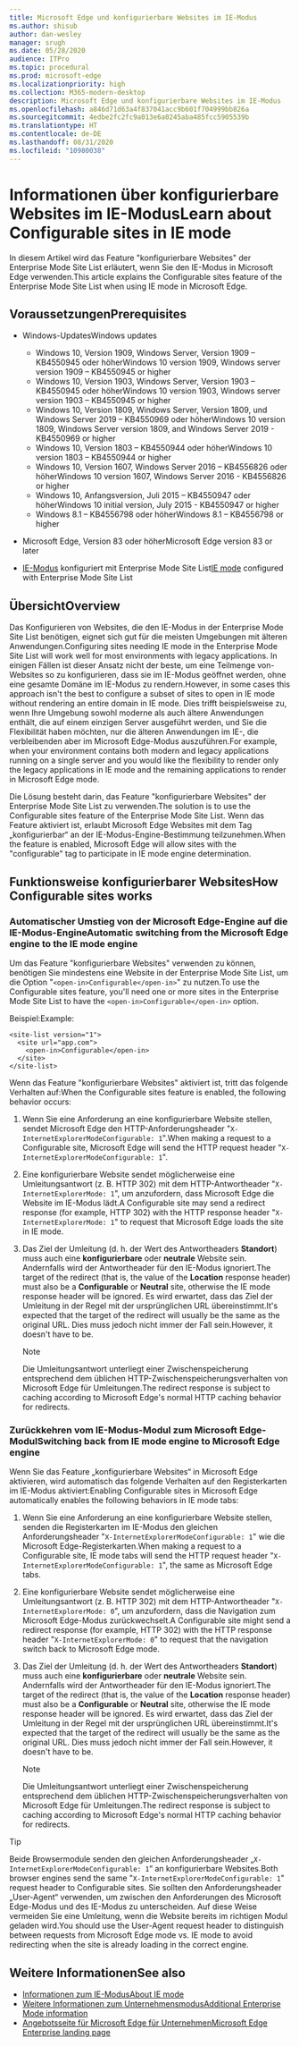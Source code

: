 ```yaml
---
title: Microsoft Edge und konfigurierbare Websites im IE-Modus
ms.author: shisub
author: dan-wesley
manager: srugh
ms.date: 05/28/2020
audience: ITPro
ms.topic: procedural
ms.prod: microsoft-edge
ms.localizationpriority: high
ms.collection: M365-modern-desktop
description: Microsoft Edge und konfigurierbare Websites im IE-Modus
ms.openlocfilehash: a846d71d63a4f837041acc9b601f704999bb826a
ms.sourcegitcommit: 4edbe2fc2fc9a013e6a0245aba485fcc5905539b
ms.translationtype: HT
ms.contentlocale: de-DE
ms.lasthandoff: 08/31/2020
ms.locfileid: "10980038"
---
```

# <span data-ttu-id="f3c54-103">Informationen über konfigurierbare Websites im IE-Modus</span><span class="sxs-lookup"><span data-stu-id="f3c54-103">Learn about Configurable sites in IE mode</span></span>

<span data-ttu-id="f3c54-104">In diesem Artikel wird das Feature "konfigurierbare Websites" der Enterprise Mode Site List erläutert, wenn Sie den IE-Modus in Microsoft Edge verwenden.</span><span class="sxs-lookup"><span data-stu-id="f3c54-104">This article explains the Configurable sites feature of the Enterprise Mode Site List when using IE mode in Microsoft Edge.</span></span>

## <span data-ttu-id="f3c54-105">Voraussetzungen</span><span class="sxs-lookup"><span data-stu-id="f3c54-105">Prerequisites</span></span>

- <span data-ttu-id="f3c54-106">Windows-Updates</span><span class="sxs-lookup"><span data-stu-id="f3c54-106">Windows updates</span></span>

  - <span data-ttu-id="f3c54-107">Windows 10, Version 1909, Windows Server, Version 1909 – KB4550945 oder höher</span><span class="sxs-lookup"><span data-stu-id="f3c54-107">Windows 10 version 1909, Windows server version 1909 – KB4550945  or higher</span></span>
  - <span data-ttu-id="f3c54-108">Windows 10, Version 1903, Windows Server, Version 1903 – KB4550945 oder höher</span><span class="sxs-lookup"><span data-stu-id="f3c54-108">Windows 10 version 1903, Windows server version 1903 – KB4550945  or higher</span></span>
  - <span data-ttu-id="f3c54-109">Windows 10, Version 1809, Windows Server, Version 1809, und Windows Server 2019 – KB4550969 oder höher</span><span class="sxs-lookup"><span data-stu-id="f3c54-109">Windows 10 version 1809, Windows Server version 1809, and Windows Server 2019 - KB4550969 or higher</span></span>
  - <span data-ttu-id="f3c54-110">Windows 10, Version 1803 – KB4550944 oder höher</span><span class="sxs-lookup"><span data-stu-id="f3c54-110">Windows 10 version 1803 – KB4550944 or higher</span></span>
  - <span data-ttu-id="f3c54-111">Windows 10, Version 1607, Windows Server 2016 – KB4556826 oder höher</span><span class="sxs-lookup"><span data-stu-id="f3c54-111">Windows 10 version 1607, Windows Server 2016 - KB4556826 or higher</span></span>
  - <span data-ttu-id="f3c54-112">Windows 10, Anfangsversion, Juli 2015 – KB4550947 oder höher</span><span class="sxs-lookup"><span data-stu-id="f3c54-112">Windows 10 initial version, July 2015 - KB4550947 or higher</span></span>
  - <span data-ttu-id="f3c54-113">Windows 8.1 – KB4556798 oder höher</span><span class="sxs-lookup"><span data-stu-id="f3c54-113">Windows 8.1 – KB4556798 or higher</span></span>

- <span data-ttu-id="f3c54-114">Microsoft Edge, Version 83 oder höher</span><span class="sxs-lookup"><span data-stu-id="f3c54-114">Microsoft Edge version 83 or later</span></span>
- <span data-ttu-id="f3c54-115">[IE-Modus](https://aka.ms/iemodeonedge) konfiguriert mit Enterprise Mode Site List</span><span class="sxs-lookup"><span data-stu-id="f3c54-115">[IE mode](https://aka.ms/iemodeonedge) configured with Enterprise Mode Site List</span></span>

## <span data-ttu-id="f3c54-116">Übersicht</span><span class="sxs-lookup"><span data-stu-id="f3c54-116">Overview</span></span>

<span data-ttu-id="f3c54-117">Das Konfigurieren von Websites, die den IE-Modus in der Enterprise Mode Site List benötigen, eignet sich gut für die meisten Umgebungen mit älteren Anwendungen.</span><span class="sxs-lookup"><span data-stu-id="f3c54-117">Configuring sites needing IE mode in the Enterprise Mode Site List will work well for most environments with legacy applications.</span></span> <span data-ttu-id="f3c54-118">In einigen Fällen ist dieser Ansatz nicht der beste, um eine Teilmenge von-Websites so zu konfigurieren, dass sie im IE-Modus geöffnet werden, ohne eine gesamte Domäne im IE-Modus zu rendern.</span><span class="sxs-lookup"><span data-stu-id="f3c54-118">However, in some cases this approach isn't the best to configure a subset of sites to open in IE mode without rendering an entire domain in IE mode.</span></span> <span data-ttu-id="f3c54-119">Dies trifft beispielsweise zu, wenn Ihre Umgebung sowohl moderne als auch ältere Anwendungen enthält, die auf einem einzigen Server ausgeführt werden, und Sie die Flexibilität haben möchten, nur die älteren Anwendungen im IE-, die verbleibenden aber im Microsoft Edge-Modus auszuführen.</span><span class="sxs-lookup"><span data-stu-id="f3c54-119">For example, when your environment contains both modern and legacy applications running on a single server and you would like the flexibility to render only the legacy applications in IE mode and the remaining applications to render in Microsoft Edge mode.</span></span>

<span data-ttu-id="f3c54-120">Die Lösung besteht darin, das Feature "konfigurierbare Websites" der Enterprise Mode Site List zu verwenden.</span><span class="sxs-lookup"><span data-stu-id="f3c54-120">The solution is to use the Configurable sites feature of the Enterprise Mode Site List.</span></span> <span data-ttu-id="f3c54-121">Wenn das Feature aktiviert ist, erlaubt Microsoft Edge Websites mit dem Tag „konfigurierbar“ an der IE-Modus-Engine-Bestimmung teilzunehmen.</span><span class="sxs-lookup"><span data-stu-id="f3c54-121">When the feature is enabled, Microsoft Edge will allow sites with the "configurable" tag to participate in IE mode engine determination.</span></span>

## <span data-ttu-id="f3c54-122">Funktionsweise konfigurierbarer Websites</span><span class="sxs-lookup"><span data-stu-id="f3c54-122">How Configurable sites works</span></span>

### <span data-ttu-id="f3c54-123">Automatischer Umstieg von der Microsoft Edge-Engine auf die IE-Modus-Engine</span><span class="sxs-lookup"><span data-stu-id="f3c54-123">Automatic switching from the Microsoft Edge engine to the IE mode engine</span></span>

<span data-ttu-id="f3c54-124">Um das Feature "konfigurierbare Websites" verwenden zu können, benötigen Sie mindestens eine Website in der Enterprise Mode Site List, um die Option "`<open-in>Configurable</open-in>`" zu nutzen.</span><span class="sxs-lookup"><span data-stu-id="f3c54-124">To use the Configurable sites feature, you'll need one or more sites in the Enterprise Mode Site List to have the `<open-in>Configurable</open-in>` option.</span></span>

<span data-ttu-id="f3c54-125">Beispiel:</span><span class="sxs-lookup"><span data-stu-id="f3c54-125">Example:</span></span>

```
<site-list version="1">
  <site url="app.com">
    <open-in>Configurable</open-in>
  </site>
</site-list>
```

<span data-ttu-id="f3c54-126">Wenn das Feature "konfigurierbare Websites" aktiviert ist, tritt das folgende Verhalten auf:</span><span class="sxs-lookup"><span data-stu-id="f3c54-126">When the Configurable sites feature is enabled, the following behavior occurs:</span></span>

1. <span data-ttu-id="f3c54-127">Wenn Sie eine Anforderung an eine konfigurierbare Website stellen, sendet Microsoft Edge den HTTP-Anforderungsheader "`X-InternetExplorerModeConfigurable: 1`".</span><span class="sxs-lookup"><span data-stu-id="f3c54-127">When making a request to a Configurable site, Microsoft Edge will send the HTTP request header "`X-InternetExplorerModeConfigurable: 1`".</span></span>
2. <span data-ttu-id="f3c54-128">Eine konfigurierbare Website sendet möglicherweise eine Umleitungsantwort (z. B. HTTP 302) mit dem HTTP-Antwortheader "`X-InternetExplorerMode: 1`", um anzufordern, dass Microsoft Edge die Website im IE-Modus lädt.</span><span class="sxs-lookup"><span data-stu-id="f3c54-128">A Configurable site may send a redirect response (for example, HTTP 302) with the HTTP response header "`X-InternetExplorerMode: 1`" to request that Microsoft Edge loads the site in IE mode.</span></span>
3. <span data-ttu-id="f3c54-129">Das Ziel der Umleitung (d. h. der Wert des Antwortheaders **Standort**) muss auch eine **konfigurierbare** oder **neutrale** Website sein. Andernfalls wird der Antwortheader für den IE-Modus ignoriert.</span><span class="sxs-lookup"><span data-stu-id="f3c54-129">The target of the redirect (that is, the value of the **Location** response header) must also be a **Configurable** or **Neutral** site, otherwise the IE mode response header will be ignored.</span></span> <span data-ttu-id="f3c54-130">Es wird erwartet, dass das Ziel der Umleitung in der Regel mit der ursprünglichen URL übereinstimmt.</span><span class="sxs-lookup"><span data-stu-id="f3c54-130">It's expected that the target of the redirect will usually be the same as the original URL.</span></span> <span data-ttu-id="f3c54-131">Dies muss jedoch nicht immer der Fall sein.</span><span class="sxs-lookup"><span data-stu-id="f3c54-131">However, it doesn't have to be.</span></span>

   > [!NOTE]
   > <span data-ttu-id="f3c54-132">Die Umleitungsantwort unterliegt einer Zwischenspeicherung entsprechend dem üblichen HTTP-Zwischenspeicherungsverhalten von Microsoft Edge für Umleitungen.</span><span class="sxs-lookup"><span data-stu-id="f3c54-132">The redirect response is subject to caching according to Microsoft Edge's normal HTTP caching behavior for redirects.</span></span>

### <span data-ttu-id="f3c54-133">Zurückkehren vom IE-Modus-Modul zum Microsoft Edge-Modul</span><span class="sxs-lookup"><span data-stu-id="f3c54-133">Switching back from IE mode engine to Microsoft Edge engine</span></span>

<span data-ttu-id="f3c54-134">Wenn Sie das Feature „konfigurierbare Websites“ in Microsoft Edge aktivieren, wird automatisch das folgende Verhalten auf den Registerkarten im IE-Modus aktiviert:</span><span class="sxs-lookup"><span data-stu-id="f3c54-134">Enabling Configurable sites in Microsoft Edge automatically enables the following behaviors in IE mode tabs:</span></span>

1. <span data-ttu-id="f3c54-135">Wenn Sie eine Anforderung an eine konfigurierbare Website stellen, senden die Registerkarten im IE-Modus den gleichen Anforderungsheader "`X-InternetExplorerModeConfigurable: 1`" wie die Microsoft Edge-Registerkarten.</span><span class="sxs-lookup"><span data-stu-id="f3c54-135">When making a request to a Configurable site, IE mode tabs will send the HTTP request header "`X-InternetExplorerModeConfigurable: 1`", the same as Microsoft Edge tabs.</span></span>
2. <span data-ttu-id="f3c54-136">Eine konfigurierbare Website sendet möglicherweise eine Umleitungsantwort (z. B. HTTP 302) mit dem HTTP-Antwortheader "`X-InternetExplorerMode: 0`", um anzufordern, dass die Navigation zum Microsoft Edge-Modus zurückwechselt.</span><span class="sxs-lookup"><span data-stu-id="f3c54-136">A Configurable site might send a redirect response (for example, HTTP 302) with the HTTP response header "`X-InternetExplorerMode: 0`" to request that the navigation switch back to Microsoft Edge mode.</span></span>
3. <span data-ttu-id="f3c54-137">Das Ziel der Umleitung (d. h. der Wert des Antwortheaders **Standort**) muss auch eine **konfigurierbare** oder **neutrale** Website sein. Andernfalls wird der Antwortheader für den IE-Modus ignoriert.</span><span class="sxs-lookup"><span data-stu-id="f3c54-137">The target of the redirect (that is, the value of the **Location** response header) must also be a **Configurable** or **Neutral** site, otherwise the IE mode response header will be ignored.</span></span> <span data-ttu-id="f3c54-138">Es wird erwartet, dass das Ziel der Umleitung in der Regel mit der ursprünglichen URL übereinstimmt.</span><span class="sxs-lookup"><span data-stu-id="f3c54-138">It's expected that the target of the redirect will usually be the same as the original URL.</span></span> <span data-ttu-id="f3c54-139">Dies muss jedoch nicht immer der Fall sein.</span><span class="sxs-lookup"><span data-stu-id="f3c54-139">However, it doesn't have to be.</span></span>

   > [!NOTE]
   > <span data-ttu-id="f3c54-140">Die Umleitungsantwort unterliegt einer Zwischenspeicherung entsprechend dem üblichen HTTP-Zwischenspeicherungsverhalten von Microsoft Edge für Umleitungen.</span><span class="sxs-lookup"><span data-stu-id="f3c54-140">The redirect response is subject to caching according to Microsoft Edge's normal HTTP caching behavior for redirects.</span></span>

> [!TIP]
> <span data-ttu-id="f3c54-141">Beide Browsermodule senden den gleichen Anforderungsheader „`X-InternetExplorerModeConfigurable: 1`“ an konfigurierbare Websites.</span><span class="sxs-lookup"><span data-stu-id="f3c54-141">Both browser engines send the same "`X-InternetExplorerModeConfigurable: 1`" request header to Configurable sites.</span></span> <span data-ttu-id="f3c54-142">Sie sollten den Anforderungsheader „User-Agent“ verwenden, um zwischen den Anforderungen des Microsoft Edge-Modus und des IE-Modus zu unterscheiden. Auf diese Weise vermeiden Sie eine Umleitung, wenn die Website bereits im richtigen Modul geladen wird.</span><span class="sxs-lookup"><span data-stu-id="f3c54-142">You should use the User-Agent request header to distinguish between requests from Microsoft Edge mode vs. IE mode to avoid redirecting when the site is already loading in the correct engine.</span></span>

## <span data-ttu-id="f3c54-143">Weitere Informationen</span><span class="sxs-lookup"><span data-stu-id="f3c54-143">See also</span></span>

- [<span data-ttu-id="f3c54-144">Informationen zum IE-Modus</span><span class="sxs-lookup"><span data-stu-id="f3c54-144">About IE mode</span></span>](https://docs.microsoft.com/deployedge/edge-ie-mode)
- [<span data-ttu-id="f3c54-145">Weitere Informationen zum Unternehmensmodus</span><span class="sxs-lookup"><span data-stu-id="f3c54-145">Additional Enterprise Mode information</span></span>](https://docs.microsoft.com/internet-explorer/ie11-deploy-guide/enterprise-mode-overview-for-ie11)
- [<span data-ttu-id="f3c54-146">Angebotsseite für Microsoft Edge für Unternehmen</span><span class="sxs-lookup"><span data-stu-id="f3c54-146">Microsoft Edge Enterprise landing page</span></span>](https://aka.ms/EdgeEnterprise)